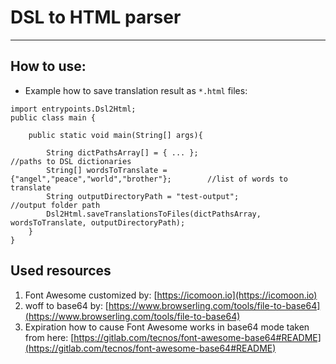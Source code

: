 #  DSL to HTML parser

-----------------------
## How to use:
- Example how to save translation result as `*.html` files:

````
import entrypoints.Dsl2Html;
public class main {

    public static void main(String[] args){
        
        String dictPathsArray[] = { ... };                                      //paths to DSL dictionaries
        String[] wordsToTranslate = {"angel","peace","world","brother"};        //list of words to translate
        String outputDirectoryPath = "test-output";                             //output folder path
        Dsl2Html.saveTranslationsToFiles(dictPathsArray, wordsToTranslate, outputDirectoryPath);
    }
}
````


## Used resources
1. Font Awesome customized by: [https://icomoon.io](https://icomoon.io)
2. woff to base64 by: [https://www.browserling.com/tools/file-to-base64](https://www.browserling.com/tools/file-to-base64)
3. Expiration how to cause Font Awesome works in base64 mode taken from here: [https://gitlab.com/tecnos/font-awesome-base64#README](https://gitlab.com/tecnos/font-awesome-base64#README)